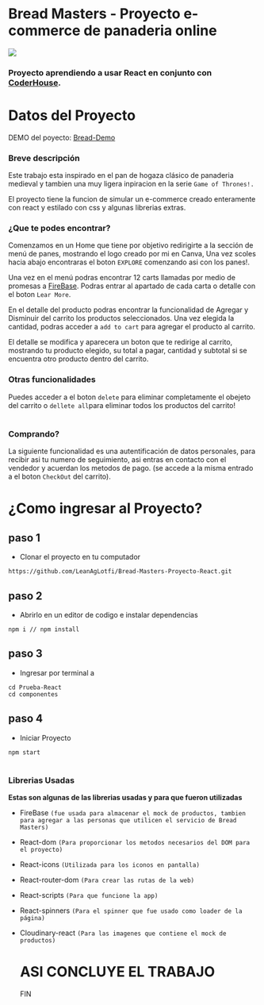 # Bread Masters - Proyecto e-commerce de panaderia online

![](https://res.cloudinary.com/dsoa7ssat/image/upload/v1665593101/Panes/bread-masters_gvwrjv.png)

### Proyecto aprendiendo a usar React en conjunto con  [CoderHouse](https://www.coderhouse.com/). 

#

# Datos del Proyecto

DEMO del poyecto: [Bread-Demo](https://bread-masters-proyecto-react.vercel.app/) 

### Breve descripción

Este trabajo esta inspirado en el pan de hogaza clásico de panaderia medieval y tambien una muy ligera inpiracion en la serie `Game of Thrones!.`

El proyecto tiene la funcion de simular un e-commerce creado enteramente con react y estilado con css y algunas librerias extras.

### ¿Que te podes encontrar?

Comenzamos en un Home que tiene por objetivo redirigirte a la sección de menú de panes, mostrando el logo creado por mi en Canva, Una vez scoles hacia abajo encontraras el boton `EXPLORE` comenzando asi con los panes!.

Una vez en el menú podras encontrar 12 carts llamadas por medio de promesas a [FireBase](https://firebase.google.com/?hl=es). Podras entrar al apartado de cada carta o detalle con el boton `Lear More`.

En el detalle del producto podras encontrar la funcionalidad de Agregar y Disminuir del carrito los productos seleccionados. Una vez elegida la cantidad, podras acceder a `add to cart` para agregar el producto al carrito.

El detalle se modifica y aparecera un boton que te redirige al carrito, mostrando tu producto elegido, su total a pagar, cantidad y subtotal si se encuentra otro producto dentro del carrito. 

### Otras funcionalidades

Puedes acceder a el boton `delete` para eliminar completamente el obejeto del carrito o `dellete all`para eliminar todos los productos del carrito!
#
### Comprando?

La siguiente funcionalidad es una autentificación de datos personales, para recibir asi tu numero de seguimiento, asi entras en contacto con el vendedor y acuerdan los metodos de pago. (se accede a la misma entrado a el boton `CheckOut` del carrito).

# ¿Como ingresar al Proyecto?

## paso 1

- Clonar el proyecto en tu computador
```
https://github.com/LeanAgLotfi/Bread-Masters-Proyecto-React.git
```
## paso 2
- Abrirlo en un editor de codigo e instalar dependencias 
```
npm i // npm install
```
## paso 3
- Ingresar por terminal a 
```
cd Prueba-React
cd componentes
```
## paso 4
- Iniciar Proyecto
```
npm start
```
#
### Librerias Usadas

**Estas son algunas de las librerias usadas y para que fueron utilizadas**

- FireBase
`(fue usada para almacenar el mock de productos, tambien para agregar a las personas que utilicen el servicio de Bread Masters)`
- React-dom `(Para proporcionar los metodos necesarios del DOM para el proyecto)`
- React-icons `(Utilizada para los iconos en pantalla)`
- React-router-dom `(Para crear las rutas de la web)`
- React-scripts `(Para que funcione la app)`
- React-spinners `(Para el spinner que fue usado como loader de la página)`
- Cloudinary-react `(Para las imagenes que contiene el mock de productos)`
   
   #

   # ASI CONCLUYE EL TRABAJO
   FIN